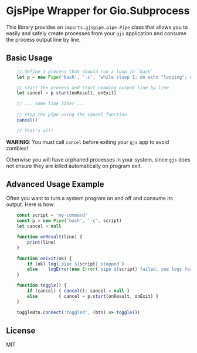 # GjsPipe Wrapper for Gio.Subprocess

This library provides an `imports.gjspipe.pipe.Pipe` class that allows you to
easily and safely create processes from your `gjs` application and consume the process
output line by line.

## Basic Usage
```js
    // define a process that should run a loop in `bash`
    let p = new Pipe('bash', '-c', 'while sleep 1; do echo "looping"; done')

    // start the process and start reading output line by line
    let cancel = p.start(onResult, onExit) 

    // ... some time later ...
    
    // stop the pipe using the cancel function
    cancel()

    // That's all!
```

**WARINIG**: You must call `cancel` before exiting your `gjs` app to avoid zombies!

Otherwise you will have orphaned processes in your system, since `gjs` does not
ensure they are killed automatically on program exit.

## Advanced Usage Example
Often you want to turn a system program on and off and consume its output. Here is how:
```js
    const script = 'my-command'
    const p = new Pipe('bash', '-c', script)
    let cancel = null

    function onResult(line) {
        print(line)
    }

    function onExit(ok) { 
        if (ok) log(`pipe ${script} stopped`)
        else    logError(new Error(`pipe ${script} failed, see logs for details`))
    }

    function toggle() {
        if (cancel) { cancel(); cancel = null }
        else        { cancel = p.start(onResult, onExit) }
    }

    toggleBtn.connect('toggled', (btn) => toggle())
```

## License
MIT